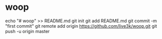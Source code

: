 # woop
echo "# woop" >> README.md
git init
git add README.md
git commit -m "first commit"
git remote add origin https://github.com/live3k/woop.git
git push -u origin master
